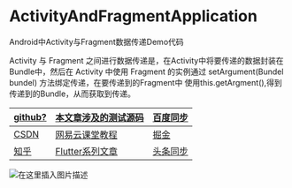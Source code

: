 # ActivityAndFragmentApplication
Android中Activity与Fragment数据传递Demo代码



Activity 与 Fragment 之间进行数据传递是，在Activity中将要传递的数据封装在 Bundle中，然后在 Activity 中使用 Fragment 的实例通过 setArgument(Bundel bundel) 方法绑定传递，在要传递到的Fragment中 使用this.getArgment(),得到传递到的Bundle，从而获取到传递。

  |[**github?**](https://github.com/zhaolongs) |[本文章涉及的测试源码](https://github.com/zhaolongs/ActivityAndFragmentApplication)   |  [百度同步](https://baijiahao.baidu.com/builder/preview/s?id=1676587101499079482) |
|--|--|--|
| [CSDN](https://biglead.blog.csdn.net/)| [网易云课堂教程](https://study.163.com/instructor/1021406098.htm)  | [掘金](https://juejin.im/user/712139263459176)| [EDU学院教程](https://edu.csdn.net/lecturer/1555)  |
| [知乎](https://www.zhihu.com/people/zhao-long-90-89/posts)| [Flutter系列文章 ](https://blog.csdn.net/zl18603543572/article/details/93532582)  |[头条同步](https://www.toutiao.com/i6867301274614759948/)  



![在这里插入图片描述](https://img-blog.csdnimg.cn/20200908125151416.png?x-oss-process=image/watermark,type_ZmFuZ3poZW5naGVpdGk,shadow_10,text_aHR0cHM6Ly9ibG9nLmNzZG4ubmV0L3psMTg2MDM1NDM1NzI=,size_16,color_FFFFFF,t_70#pic_center)